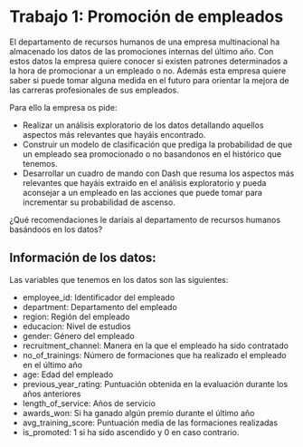 # Trabajo 1: Promoción de empleados

El departamento de recursos humanos de una empresa multinacional ha almacenado los datos de las promociones internas del último año. Con estos datos la empresa quiere conocer si existen patrones determinados a la hora de promocionar a un empleado o no. Además esta empresa quiere saber si puede tomar alguna medida en el futuro para orientar la mejora de las carreras profesionales de sus empleados.

Para ello la empresa os pide:

* Realizar un análisis exploratorio de los datos detallando aquellos aspectos más relevantes que hayáis encontrado.
* Construir un modelo de clasificación que prediga la probabilidad de que un empleado sea promocionado o no basandonos en el histórico que tenemos.
* Desarrollar un cuadro de mando con Dash que resuma los aspectos más relevantes que hayáis extraido en el análisis exploratorio y pueda aconsejar a un empleado en las acciones que puede tomar para incrementar su probabilidad de ascenso.

¿Qué recomendaciones le daríais al departamento de recursos humanos basándoos en los datos?

## Información de los datos:
Las variables que tenemos en los datos son las siguientes:

* employee_id: Identificador del empleado
* department: Departamento del empleado
* region: Región del empleado
* educacion: Nivel de estudios
* gender: Género del empleado
* recruitment_channel: Manera en la que el empleado ha sido contratado
* no_of_trainings: Número de formaciones que ha realizado el empleado en el último año
* age: Edad del empleado
* previous_year_rating: Puntuación obtenida en la evaluación durante los años anteriores
* length_of_service: Años de servicio
* awards_won: Si ha ganado algún premio durante el último año
* avg_training_score: Puntuación media de las formaciones realizadas
* is_promoted: 1 si ha sido ascendido y 0 en caso contrario.